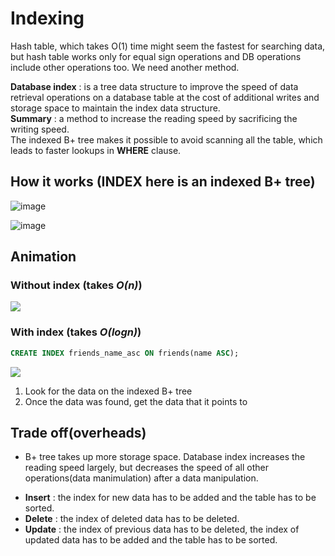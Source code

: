 # Indexing
Hash table, which takes O(1) time might seem the fastest for searching data, but hash table works only for equal sign operations and 
DB operations include other operations too. We need another method.

**Database index** : is a tree data structure to improve the speed of data retrieval operations on a database table at the cost of 
additional writes and storage space to maintain the index data structure.<br>
**Summary** : a method to increase the reading speed by sacrificing the writing speed.<br>
The indexed B+ tree makes it possible to avoid scanning all the table, which leads to faster lookups in **WHERE** clause.

## How it works (INDEX here is an indexed B+ tree)
![image](https://user-images.githubusercontent.com/67142421/177963648-acce3807-a7ab-49b9-979a-d282bb05c414.png)

![image](https://user-images.githubusercontent.com/67142421/177964732-7c42ca86-d32a-4639-9d26-ead095245e0f.png)

## Animation
### Without index (takes ***O(n)***)
<img src="https://github.com/vacu9708/Fundamental-knowledge/blob/main/Database/Indexing/Without%20index.gif">

### With index (takes ***O(logn)***)
~~~sql
CREATE INDEX friends_name_asc ON friends(name ASC);
~~~

<img src="https://github.com/vacu9708/Fundamental-knowledge/blob/main/Database/Indexing/With%20index.gif">


1. Look for the data on the indexed B+ tree
2. Once the data was found, get the data that it points to

## Trade off(overheads)
- B+ tree takes up more storage space.
Database index increases the reading speed largely, but decreases the speed of all other operations(data manimulation) after a data manipulation.
* **Insert** : the index for new data has to be added and the table has to be sorted.
* **Delete** : the index of deleted data has to be deleted.
* **Update** : the index of previous data has to be deleted, the index of updated data has to be added and the table has to be sorted.
